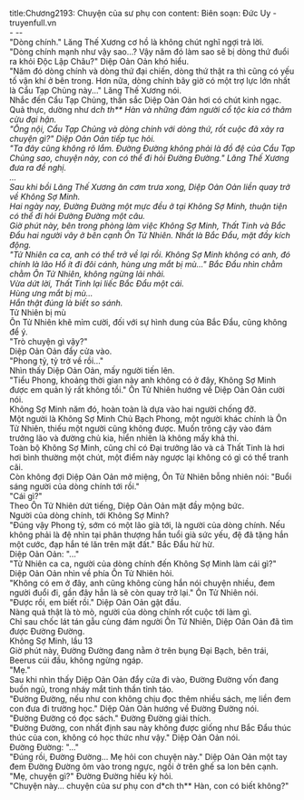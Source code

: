 title:Chương2193: Chuyện của sư phụ con
content:
Biên soạn: Đức Uy - truyenfull.vn<br>- --<br>"Dòng chính." Lăng Thế Xương cơ hồ là không chút nghĩ ngợi trả lời.<br>"Dòng chính mạnh như vậy sao...? Vậy năm đó làm sao sẽ bị dòng thứ đuổi ra khỏi Độc Lập Châu?" Diệp Oản Oản khó hiểu.<br>"Năm đó dòng chính và dòng thứ đại chiến, dòng thứ thật ra thì cũng có yếu tố vận khí ở bên trong. Hơn nữa, dòng chính bây giờ có một trợ lực lớn nhất là Cẩu Tạp Chủng này..." Lăng Thế Xương nói.<br>Nhắc đến Cẩu Tạp Chủng, thần sắc Diệp Oản Oản hơi có chút kinh ngạc.<br>Quả thực, dường như d*ch th** Hàn và những đám người cổ tộc kia có thâm cừu đại hận.<br>"Ông nội, Cẩu Tạp Chủng và dòng chính với dòng thứ, rốt cuộc đã xảy ra chuyện gì?" Diệp Oản Oản tiếp tục hỏi.<br>"Ta đây cũng không rõ lắm. Đường Đường không phải là đồ đệ của Cẩu Tạp Chủng sao, chuyện này, con có thể đi hỏi Đường Đường." Lăng Thế Xương đưa ra đề nghị.<br>...<br>Sau khi bồi Lăng Thế Xương ăn cơm trưa xong, Diệp Oản Oản liền quay trở về Không Sợ Minh.<br>Hai ngày nay, Đường Đường một mực đều ở tại Không Sợ Minh, thuận tiện có thể đi hỏi Đường Đường một câu.<br>Giờ phút này, bên trong phòng làm việc Không Sợ Minh, Thất Tinh và Bắc Đẩu hai người vây ở bên cạnh Ôn Tử Nhiên. Nhất là Bắc Đẩu, mặt đầy kích động.<br>"Tử Nhiên ca ca, anh có thể trở về lại rồi. Không Sợ Minh không có anh, đó chính là lão Hổ ít đi đôi cánh, hùng ưng mắt bị mù..." Bắc Đẩu nhìn chằm chằm Ôn Tử Nhiên, không ngừng lải nhải.<br>Vừa dứt lời, Thất Tinh lại liếc Bắc Đẩu một cái.<br>Hùng ưng mắt bị mù...<br>Hắn thật đúng là biết so sánh.<br>* Tử Nhiên bị mù<br>Ôn Tử Nhiên khẽ mỉm cười, đối với sự hình dung của Bắc Đẩu, cũng không để ý.<br>"Trò chuyện gì vậy?"<br>Diệp Oản Oản đẩy cửa vào.<br>"Phong tỷ, tỷ trở về rồi..."<br>Nhìn thấy Diệp Oản Oản, mấy người tiến lên.<br>"Tiểu Phong, khoảng thời gian này anh không có ở đây, Không Sợ Minh được em quản lý rất không tồi." Ôn Tử Nhiên hướng về Diệp Oản Oản cười nói.<br>Không Sợ Minh năm đó, hoàn toàn là dựa vào hai người chống đỡ.<br>Một người là Không Sợ Minh Chủ Bạch Phong, một người khác chính là Ôn Tử Nhiên, thiếu một người cũng không được. Muốn trông cậy vào đám trưởng lão và đường chủ kia, hiển nhiên là không mấy khả thi.<br>Toàn bộ Không Sợ Minh, cũng chỉ có Đại trưởng lão và cả Thất Tinh là hơi hơi bình thường một chút, một điểm này ngược lại không có gì có thể tranh cãi.<br>Còn không đợi Diệp Oản Oản mở miệng, Ôn Tử Nhiên bỗng nhiên nói: "Buổi sáng người của dòng chính tới rồi."<br>"Cái gì?"<br>Theo Ôn Tử Nhiên dứt tiếng, Diệp Oản Oản mặt đầy mộng bức.<br>Người của dòng chính, tới Không Sợ Minh?<br>"Đúng vậy Phong tỷ, sớm có một lão già tới, là người của dòng chính. Nếu không phải là đệ nhìn tại phân thượng hắn tuổi già sức yếu, đệ đã tặng hắn một cước, đạp hắn té lăn trên mặt đất." Bắc Đẩu hừ hừ.<br>Diệp Oản Oản: "..."<br>"Tử Nhiên ca ca, người của dòng chính đến Không Sợ Minh làm cái gì?" Diệp Oản Oản nhìn về phía Ôn Tử Nhiên hỏi.<br>"Không có em ở đây, anh cũng không cùng hắn nói chuyện nhiều, đem người đuổi đi, gần đây hẳn là sẽ còn quay trở lại." Ôn Tử Nhiên nói.<br>"Được rồi, em biết rồi." Diệp Oản Oản gật đầu.<br>Nàng quả thật là tò mò, người của dòng chính rốt cuộc tới làm gì.<br>Chỉ sau chốc lát tán gẫu cùng đám người Ôn Tử Nhiên, Diệp Oản Oản đã tìm được Đường Đường.<br>Không Sợ Minh, lầu 13<br>Giờ phút này, Đường Đường đang nằm ở trên bụng Đại Bạch, bên trái, Beerus cúi đầu, không ngừng ngáp.<br>"Mẹ."<br>Sau khi nhìn thấy Diệp Oản Oản đẩy cửa đi vào, Đường Đường vốn đang buồn ngủ, trong nháy mắt tinh thần tỉnh táo.<br>"Đường Đường, nếu như con không chịu đọc thêm nhiều sách, mẹ liền đem con đưa đi trường học." Diệp Oản Oản hướng về Đường Đường nói.<br>"Đường Đường có đọc sách." Đường Đường giải thích.<br>"Đường Đường, con nhất định sau này không được giống như Bắc Đẩu thúc thúc của con, không có học thức như vậy." Diệp Oản Oản nói.<br>Đường Đường: "..."<br>"Đúng rồi, Đường Đường... Mẹ hỏi con chuyện này." Diệp Oản Oản một tay đem Đường Đường ôm vào trong ngực, ngồi ở trên ghế sa lon bên cạnh.<br>"Mẹ, chuyện gì?" Đường Đường hiếu kỳ hỏi.<br>"Chuyện này... chuyện của sư phụ con d*ch th** Hàn, con có biết không?"